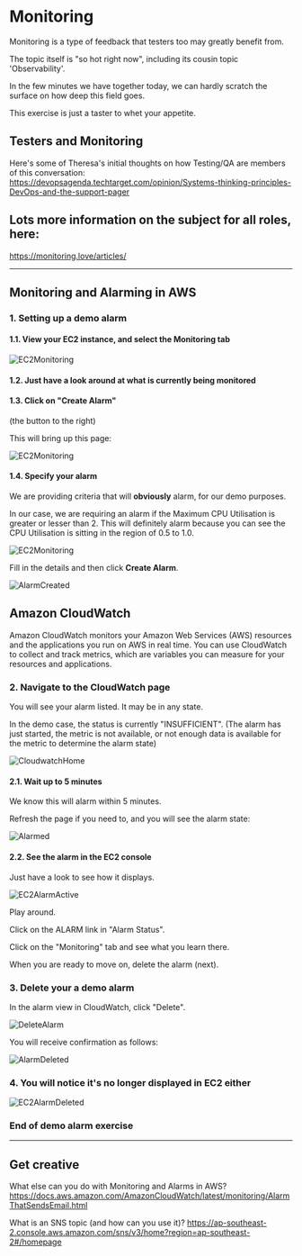 # Monitoring

Monitoring is a type of feedback that testers too may greatly benefit from.

The topic itself is "so hot right now", including its cousin topic 'Observability'.

In the few minutes we have together today, we can hardly scratch the surface on how deep this field goes.

This exercise is just a taster to whet your appetite.

## Testers and Monitoring

Here's some of Theresa's initial thoughts on how Testing/QA are members of this conversation: https://devopsagenda.techtarget.com/opinion/Systems-thinking-principles-DevOps-and-the-support-pager

## Lots more information on the subject for all roles, here:
https://monitoring.love/articles/
***
## Monitoring and Alarming in AWS

### 1. Setting up a demo alarm

#### 1.1. View your EC2 instance, and select the **Monitoring** tab

![EC2Monitoring](images/3-1-Monitoring/3-1-EC2Metrics.png)

#### 1.2. Just have a look around at what is currently being monitored

#### 1.3. Click on "Create Alarm"

(the button to the right)

This will bring up this page:

![EC2Monitoring](images/3-1-Monitoring/3-1-CreateAlarm.png)

#### 1.4. Specify your alarm

We are providing criteria that will **obviously** alarm, for our demo purposes.

In our case, we are requiring an alarm if the Maximum CPU Utilisation is greater or lesser than 2. This will definitely alarm because you can see the CPU Utilisation is sitting in the region of 0.5 to 1.0.

![EC2Monitoring](images/3-1-Monitoring/3-1-CreateAlarmDetails.png)

Fill in the details and then click **Create Alarm**.

![AlarmCreated](images/3-1-Monitoring/3-1-AlarmCreated.png)

## Amazon CloudWatch

Amazon CloudWatch monitors your Amazon Web Services (AWS) resources and the applications you run on AWS in real time. You can use CloudWatch to collect and track metrics, which are variables you can measure for your resources and applications.

### 2. Navigate to the CloudWatch page

You will see your alarm listed. It may be in any state.

In the demo case, the status is currently "INSUFFICIENT". (The alarm has just started, the metric is not available, or not enough data is available for the metric to determine the alarm state)

![CloudwatchHome](images/3-1-Monitoring/3-1-CloudwatchHome.png)

#### 2.1. Wait up to 5 minutes

We know this will alarm within 5 minutes.

Refresh the page if you need to, and you will see the alarm state:

![Alarmed](images/3-1-Monitoring/3-1-Alarmed.png)

#### 2.2. See the alarm in the EC2 console

Just have a look to see how it displays.

![EC2AlarmActive](images/3-1-Monitoring/3-1-EC2AlarmActive.png)

Play around.

Click on the ALARM link in "Alarm Status".

Click on the "Monitoring" tab and see what you learn there.

When you are ready to move on, delete the alarm (next).

### 3. Delete your a demo alarm

In the alarm view in CloudWatch, click "Delete".

![DeleteAlarm](images/3-1-Monitoring/3-1-DeleteAlarm.png)

You will receive confirmation as follows:

![AlarmDeleted](images/3-1-Monitoring/3-1-CloudWatchAlarmDeleted.png)

### 4. You will notice it's no longer displayed in EC2 either

![EC2AlarmDeleted](images/3-1-Monitoring/3-1-EC2AlarmDeleted.png)

### End of demo alarm exercise
***
## Get creative

What else can you do with Monitoring and Alarms in AWS?
https://docs.aws.amazon.com/AmazonCloudWatch/latest/monitoring/AlarmThatSendsEmail.html

What is an SNS topic (and how can you use it)?
https://ap-southeast-2.console.aws.amazon.com/sns/v3/home?region=ap-southeast-2#/homepage
